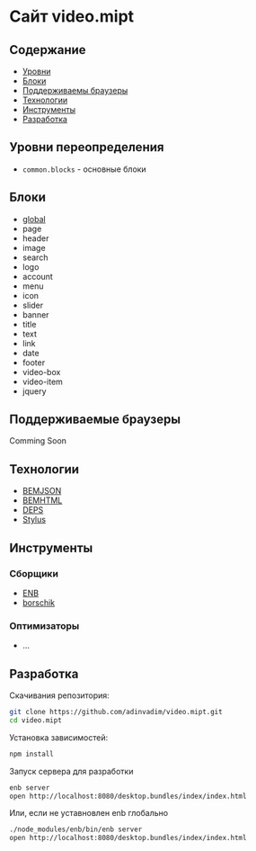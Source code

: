Сайт video.mipt
===============

## Содержание

* [Уровни](#levels)
* [Блоки](#blocks)
* [Поддерживаемы браузеры](#supported-browsers)
* [Технологии](#tech)
* [Инструменты](#tools)
* [Разработка](#development)

<a name="levels"></a>
## Уровни переопределения

* `common.blocks` - основные блоки

<a name="blocks"></a>
## Блоки

* [global](common.blocks/global/global.md)
* page
* header
* image
* search
* logo
* account
* menu
* icon
* slider
* banner
* title
* text
* link
* date
* footer
* video-box
* video-item
* jquery


<a name="supported-browsers"></a>
## Поддерживаемые браузеры

Comming Soon

<a href="tech"></a>
## Технологии
* [BEMJSON](https://ru.bem.info/technology/bemjson/v2/bemjson/)
* [BEMHTML](https://ru.bem.info/technology/bemhtml/current/reference/)
* [DEPS](https://ru.bem.info/technology/deps/about/)
* [Stylus](https://learnboost.github.io/stylus/)


<a href="tools"></a>
## Инструменты

### Сборщики

* [ENB](http://enb-make.info/)
* [borschik](https://ru.bem.info/tools/optimizers/borschik/)

### Оптимизаторы

* ...

<a name="development"></a>
## Разработка

Скачивания репозитория:

```bash
git clone https://github.com/adinvadim/video.mipt.git
cd video.mipt
```

Установка зависимостей:

```bash
npm install
```

Запуск сервера для разработки

```bash
enb server
open http://localhost:8080/desktop.bundles/index/index.html
```

Или, если не уставновлен enb глобально

```bash
./node_modules/enb/bin/enb server
open http://localhost:8080/desktop.bundles/index/index.html
```
